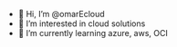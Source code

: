 - 👋 Hi, I’m @omarEcloud
- 👀 I’m interested in cloud solutions
- 🌱 I’m currently learning azure, aws, OCI

<!---
omarEcloud/omarEcloud is a ✨ special ✨ repository because its `README.md` (this file) appears on your GitHub profile.
You can click the Preview link to take a look at your changes.
--->
